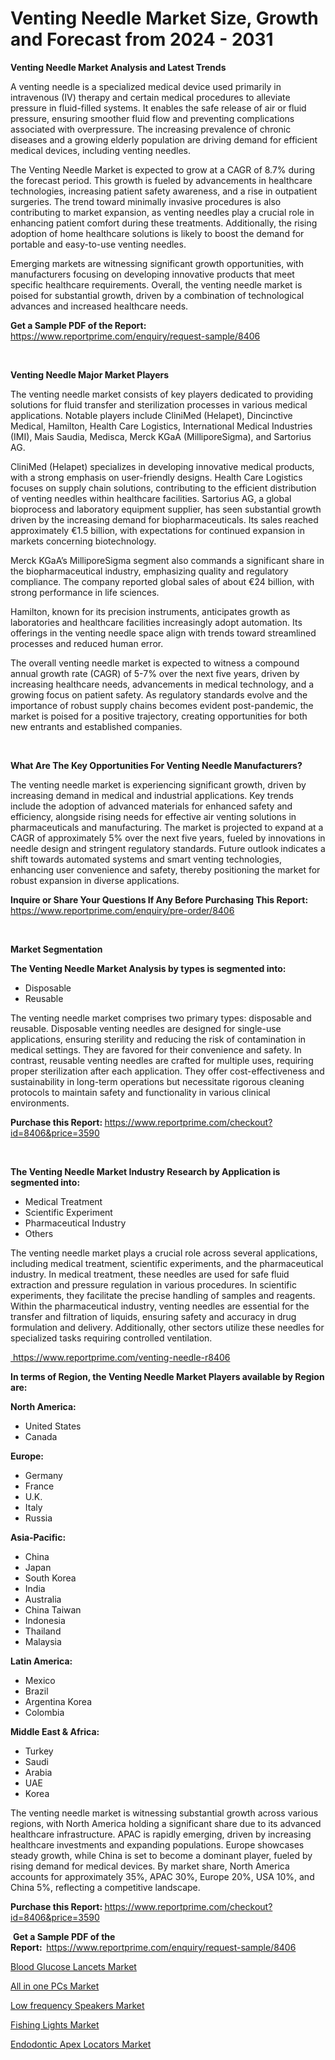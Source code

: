 <p><h1>Venting Needle Market Size, Growth and Forecast from 2024 - 2031</h1></p><p><strong>Venting Needle Market Analysis and Latest Trends</strong></p>
<p><p>A venting needle is a specialized medical device used primarily in intravenous (IV) therapy and certain medical procedures to alleviate pressure in fluid-filled systems. It enables the safe release of air or fluid pressure, ensuring smoother fluid flow and preventing complications associated with overpressure. The increasing prevalence of chronic diseases and a growing elderly population are driving demand for efficient medical devices, including venting needles.</p><p>The Venting Needle Market is expected to grow at a CAGR of 8.7% during the forecast period. This growth is fueled by advancements in healthcare technologies, increasing patient safety awareness, and a rise in outpatient surgeries. The trend toward minimally invasive procedures is also contributing to market expansion, as venting needles play a crucial role in enhancing patient comfort during these treatments. Additionally, the rising adoption of home healthcare solutions is likely to boost the demand for portable and easy-to-use venting needles.</p><p>Emerging markets are witnessing significant growth opportunities, with manufacturers focusing on developing innovative products that meet specific healthcare requirements. Overall, the venting needle market is poised for substantial growth, driven by a combination of technological advances and increased healthcare needs.</p></p>
<p><strong>Get a Sample PDF of the Report:&nbsp;</strong> <a href="https://www.reportprime.com/enquiry/request-sample/8406?utm_campaign=1137&utm_medium=2&utm_source=Github&utm_content=ia&utm_term=25122024&utm_id=venting-needle">https://www.reportprime.com/enquiry/request-sample/8406</a></p>
<p>&nbsp;</p>
<p><strong>Venting Needle Major Market Players</strong></p>
<p><p>The venting needle market consists of key players dedicated to providing solutions for fluid transfer and sterilization processes in various medical applications. Notable players include CliniMed (Helapet), Dincinctive Medical, Hamilton, Health Care Logistics, International Medical Industries (IMI), Mais Saudia, Medisca, Merck KGaA (MilliporeSigma), and Sartorius AG.</p><p>CliniMed (Helapet) specializes in developing innovative medical products, with a strong emphasis on user-friendly designs. Health Care Logistics focuses on supply chain solutions, contributing to the efficient distribution of venting needles within healthcare facilities. Sartorius AG, a global bioprocess and laboratory equipment supplier, has seen substantial growth driven by the increasing demand for biopharmaceuticals. Its sales reached approximately €1.5 billion, with expectations for continued expansion in markets concerning biotechnology.</p><p>Merck KGaA’s MilliporeSigma segment also commands a significant share in the biopharmaceutical industry, emphasizing quality and regulatory compliance. The company reported global sales of about €24 billion, with strong performance in life sciences.</p><p>Hamilton, known for its precision instruments, anticipates growth as laboratories and healthcare facilities increasingly adopt automation. Its offerings in the venting needle space align with trends toward streamlined processes and reduced human error.</p><p>The overall venting needle market is expected to witness a compound annual growth rate (CAGR) of 5-7% over the next five years, driven by increasing healthcare needs, advancements in medical technology, and a growing focus on patient safety. As regulatory standards evolve and the importance of robust supply chains becomes evident post-pandemic, the market is poised for a positive trajectory, creating opportunities for both new entrants and established companies.</p></p>
<p>&nbsp;</p>
<p><strong>What Are The Key Opportunities For Venting Needle Manufacturers?</strong></p>
<p><p>The venting needle market is experiencing significant growth, driven by increasing demand in medical and industrial applications. Key trends include the adoption of advanced materials for enhanced safety and efficiency, alongside rising needs for effective air venting solutions in pharmaceuticals and manufacturing. The market is projected to expand at a CAGR of approximately 5% over the next five years, fueled by innovations in needle design and stringent regulatory standards. Future outlook indicates a shift towards automated systems and smart venting technologies, enhancing user convenience and safety, thereby positioning the market for robust expansion in diverse applications.</p></p>
<p><strong>Inquire or Share Your Questions If Any Before Purchasing This Report:</strong> <a href="https://www.reportprime.com/enquiry/pre-order/8406?utm_campaign=1137&utm_medium=2&utm_source=Github&utm_content=ia&utm_term=25122024&utm_id=venting-needle">https://www.reportprime.com/enquiry/pre-order/8406</a></p>
<p>&nbsp;</p>
<p><strong>Market Segmentation</strong></p>
<p><strong>The Venting Needle Market Analysis by types is segmented into:</strong></p>
<p><ul><li>Disposable</li><li>Reusable</li></ul></p>
<p><p>The venting needle market comprises two primary types: disposable and reusable. Disposable venting needles are designed for single-use applications, ensuring sterility and reducing the risk of contamination in medical settings. They are favored for their convenience and safety. In contrast, reusable venting needles are crafted for multiple uses, requiring proper sterilization after each application. They offer cost-effectiveness and sustainability in long-term operations but necessitate rigorous cleaning protocols to maintain safety and functionality in various clinical environments.</p></p>
<p><strong>Purchase this Report:&nbsp;</strong><a href="https://www.reportprime.com/checkout?id=8406&price=3590&utm_campaign=1137&utm_medium=2&utm_source=Github&utm_content=ia&utm_term=25122024&utm_id=venting-needle">https://www.reportprime.com/checkout?id=8406&price=3590</a></p>
<p>&nbsp;</p>
<p><strong>The Venting Needle Market Industry Research by Application is segmented into:</strong></p>
<p><ul><li>Medical Treatment</li><li>Scientific Experiment</li><li>Pharmaceutical Industry</li><li>Others</li></ul></p>
<p><p>The venting needle market plays a crucial role across several applications, including medical treatment, scientific experiments, and the pharmaceutical industry. In medical treatment, these needles are used for safe fluid extraction and pressure regulation in various procedures. In scientific experiments, they facilitate the precise handling of samples and reagents. Within the pharmaceutical industry, venting needles are essential for the transfer and filtration of liquids, ensuring safety and accuracy in drug formulation and delivery. Additionally, other sectors utilize these needles for specialized tasks requiring controlled ventilation.</p></p>
<p><a href="https://www.reportprime.com/venting-needle-r8406?utm_campaign=1137&utm_medium=2&utm_source=Github&utm_content=ia&utm_term=25122024&utm_id=venting-needle">&nbsp;https://www.reportprime.com/venting-needle-r8406</a></p>
<p><strong>In terms of Region, the Venting Needle Market Players available by Region are:</strong></p>
<p>
    <p> <strong> North America: </strong>
        <ul>
            <li>United States</li>
            <li>Canada</li>
        </ul>
        </p> 
    <p> <strong> Europe: </strong>
        <ul>
            <li>Germany</li>
            <li>France</li>
            <li>U.K.</li>
            <li>Italy</li>
            <li>Russia</li>
        </ul>
        </p> 
    <p> <strong> Asia-Pacific: </strong>
        <ul>
            <li>China</li>
            <li>Japan</li>
            <li>South Korea</li>
            <li>India</li>
            <li>Australia</li>
            <li>China Taiwan</li>
            <li>Indonesia</li>
            <li>Thailand</li>
            <li>Malaysia</li>
        </ul>
        </p> 
    <p> <strong> Latin America: </strong>
        <ul>
            <li>Mexico</li>
            <li>Brazil</li>
            <li>Argentina Korea</li>
            <li>Colombia</li>
        </ul>
        </p> 
    <p> <strong> Middle East & Africa: </strong>
        <ul>
            <li>Turkey</li>
            <li>Saudi</li>
            <li>Arabia</li>
            <li>UAE</li>
            <li>Korea</li>
        </ul>
    </p>
    </p>
<p><p>The venting needle market is witnessing substantial growth across various regions, with North America holding a significant share due to its advanced healthcare infrastructure. APAC is rapidly emerging, driven by increasing healthcare investments and expanding populations. Europe showcases steady growth, while China is set to become a dominant player, fueled by rising demand for medical devices. By market share, North America accounts for approximately 35%, APAC 30%, Europe 20%, USA 10%, and China 5%, reflecting a competitive landscape.</p></p>
<p><strong>Purchase this Report: </strong><a href="https://www.reportprime.com/checkout?id=8406&price=3590&utm_campaign=1137&utm_medium=2&utm_source=Github&utm_content=ia&utm_term=25122024&utm_id=venting-needle">https://www.reportprime.com/checkout?id=8406&price=3590</a></p>
<p>&nbsp;<strong>Get a Sample PDF of the Report:&nbsp;&nbsp;</strong><a href="https://www.reportprime.com/enquiry/request-sample/8406?utm_campaign=1137&utm_medium=2&utm_source=Github&utm_content=ia&utm_term=25122024&utm_id=venting-needle">https://www.reportprime.com/enquiry/request-sample/8406</a></p>
<p><strong></strong></p>
<p><p><a href="https://github.com/dolorespeddico90/Market-Research-Report-List-1/blob/main/blood-glucose-lancets-market.md?utm_campaign=1137&utm_medium=2&utm_source=Github&utm_content=ia&utm_term=25122024&utm_id=venting-needle">Blood Glucose Lancets Market</a></p><p><a href="https://www.linkedin.com/pulse/all-one-pcs-market-segmentation-in-depth-analysis-household-usecommercial-bsmgf?utm_campaign=1137&utm_medium=2&utm_source=Github&utm_content=ia&utm_term=25122024&utm_id=venting-needle">All in one PCs Market</a></p><p><a href="https://www.linkedin.com/pulse/revenue-analysis-low-frequency-speakers-market-projected-137-twzdf?utm_campaign=1137&utm_medium=2&utm_source=Github&utm_content=ia&utm_term=25122024&utm_id=venting-needle">Low frequency Speakers Market</a></p><p><a href="https://www.linkedin.com/pulse/analysis-fishing-lights-market-fueled-growth-cagr-65-from-2024-m1h9f?utm_campaign=1137&utm_medium=2&utm_source=Github&utm_content=ia&utm_term=25122024&utm_id=venting-needle">Fishing Lights Market</a></p><p><a href="https://github.com/krinerstormy331/Market-Research-Report-List-1/blob/main/endodontic-apex-locators-market.md?utm_campaign=1137&utm_medium=2&utm_source=Github&utm_content=ia&utm_term=25122024&utm_id=venting-needle">Endodontic Apex Locators Market</a></p></p>